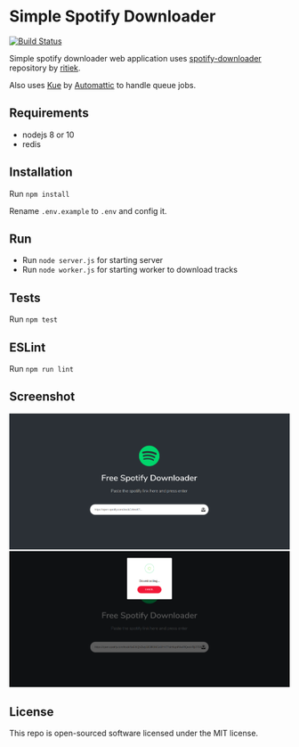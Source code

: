 # Simple Spotify Downloader

[![Build Status](https://travis-ci.org/saeedvaziry/spotdl.svg?branch=master)](https://travis-ci.org/saeedvaziry/spotdl)

Simple spotify downloader web application uses <a href="https://github.com/ritiek/spotify-downloader" target="_blank">spotify-downloader</a> repository by <a href="https://github.com/ritiek" target="_blank">ritiek</a>.

Also uses <a href="https://github.com/Automattic/kue">Kue</a> by <a href="https://github.com/Automattic">Automattic</a> to handle queue jobs.


## Requirements

- nodejs 8 or 10
- redis

## Installation

Run `npm install`

Rename `.env.example` to `.env` and config it.

## Run

- Run `node server.js` for starting server
- Run `node worker.js` for starting worker to download tracks

## Tests

Run `npm test`

## ESLint

Run `npm run lint`

## Screenshot

<img src="./screenshots/spotdl-1.png"/>

<img src="./screenshots/spotdl-2.png"/>

## License

This repo is open-sourced software licensed under the MIT license.
